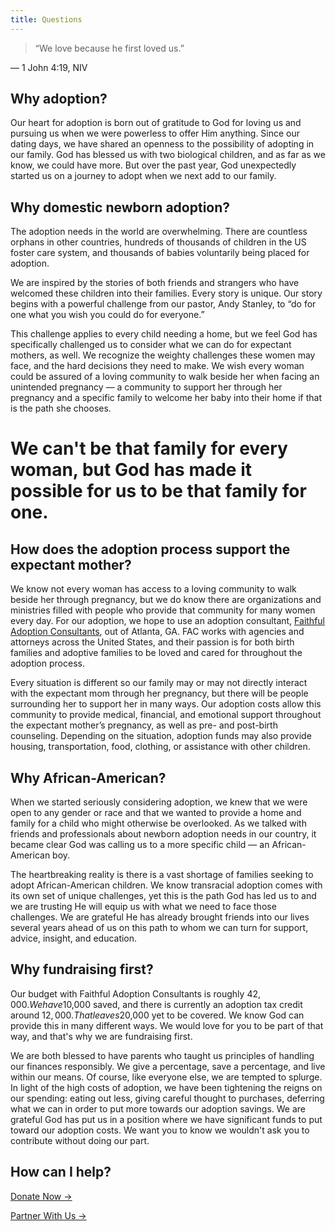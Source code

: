 ```yaml
---
title: Questions
---
```


> “We love because he first loved us.”

— 1 John 4:19, NIV

## Why adoption?

Our heart for adoption is born out of gratitude to God for loving us and pursuing us when we were powerless to offer Him anything. Since our dating days, we have shared an openness to the possibility of adopting in our family. God has blessed us with two biological children, and as far as we know, we could have more. But over the past year, God unexpectedly started us on a journey to adopt when we next add to our family.

## Why domestic newborn adoption?

The adoption needs in the world are overwhelming. There are countless orphans in other countries, hundreds of thousands of children in the US foster care system, and thousands of babies voluntarily being placed for adoption.

We are inspired by the stories of both friends and strangers who have welcomed these children into their families. Every story is unique. Our story begins with a powerful challenge from our pastor, Andy Stanley, to “do for one what you wish you could do for everyone.”

This challenge applies to every child needing a home, but we feel God has specifically challenged us to consider what we can do for expectant mothers, as well. We recognize the weighty challenges these women may face, and the hard decisions they need to make. We wish every woman could be assured of a loving community to walk beside her when facing an unintended pregnancy — a community to support her through her pregnancy and a specific family to welcome her baby into their home if that is the path she chooses.

# We can't be that family for every woman, but God has made it possible for us to be that family for one.

## How does the adoption process support the expectant mother?

<a name="fac"></a>

We know not every woman has access to a loving community to walk beside her through pregnancy, but we do know there are organizations and ministries filled with people who provide that community for many women every day. For our adoption, we hope to use an adoption consultant, [Faithful Adoption Consultants](https://www.faithfuladoptionconsultants.com/), out of Atlanta, GA. FAC works with agencies and attorneys across the United States, and their passion is for both birth families and adoptive families to be loved and cared for throughout the adoption process.

Every situation is different so our family may or may not directly interact with the expectant mom through her pregnancy, but there will be people surrounding her to support her in many ways. Our adoption costs allow this community to provide medical, financial, and emotional support throughout the expectant mother’s pregnancy, as well as pre- and post-birth counseling. Depending on the situation, adoption funds may also provide housing, transportation, food, clothing, or assistance with other children.

## Why African-American?

When we started seriously considering adoption, we knew that we were open to any gender or race and that we wanted to provide a home and family for a child who might otherwise be overlooked. As we talked with friends and professionals about newborn adoption needs in our country, it became clear God was calling us to a more specific child — an African-American boy.

The heartbreaking reality is there is a vast shortage of families seeking to adopt African-American children. We know transracial adoption comes with its own set of unique challenges, yet this is the path God has led us to and we are trusting He will equip us with what we need to face those challenges. We are grateful He has already brought friends into our lives several years ahead of us on this path to whom we can turn for support, advice, insight, and education.

## Why fundraising first?

<a name="why-fundraising-first"></a>

Our budget with Faithful Adoption Consultants is roughly $42,000. We have$10,000 saved, and there is currently an adoption tax credit around $12,000. That leaves$20,000 yet to be covered. We know God can provide this in many different ways. We would love for you to be part of that way, and that's why we are fundraising first.

We are both blessed to have parents who taught us principles of handling our finances responsibly. We give a percentage, save a percentage, and live within our means. Of course, like everyone else, we are tempted to splurge. In light of the high costs of adoption, we have been tightening the reigns on our spending: eating out less, giving careful thought to purchases, deferring what we can in order to put more towards our adoption savings. We are grateful God has put us in a position where we have significant funds to put toward our adoption costs. We want you to know we wouldn't ask you to contribute without doing our part.

## How can I help?

[Donate Now →](donate-now)

[Partner With Us →](partner-with-us)
